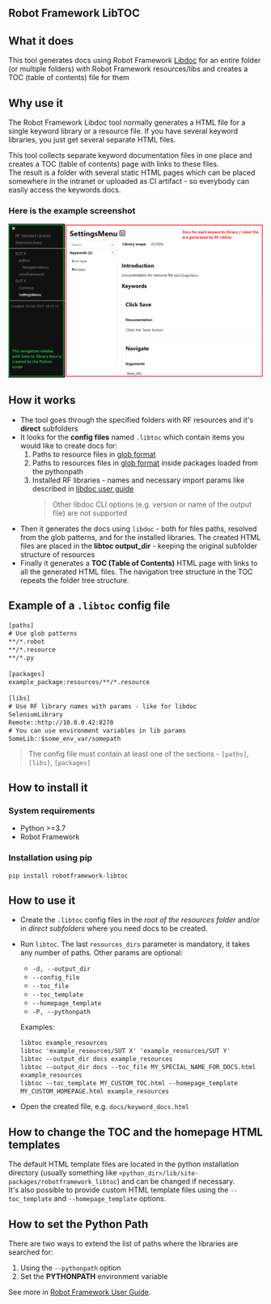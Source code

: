## Robot Framework LibTOC

## What it does
This tool generates docs using Robot Framework [Libdoc](https://robotframework.org/robotframework/latest/RobotFrameworkUserGuide.html#libdoc) for an entire folder (or multiple folders) with Robot Framework resources/libs and creates a TOC (table of contents) file for them

## Why use it
The Robot Framework Libdoc tool normally generates a HTML file for a single keyword library or a resource file.
If you have several keyword libraries, you just get several separate HTML files.

This tool collects separate keyword documentation files in one place and creates a TOC (table of contents) page
with links to these files.   
The result is a folder with several static HTML pages which can be placed somewhere 
in the intranet or uploaded as CI artifact - so everybody can easily access the keywords docs.

### Here is the example screenshot
![](Screenshot.png)

## How it works
- The tool goes through the specified folders with RF resources and it's **direct** subfolders
- It looks for the **config files** named `.libtoc` which contain items you would like to create docs for:
    1. Paths to resource files in [glob format](https://en.wikipedia.org/wiki/Glob_(programming))
    2. Paths to resources files in [glob format](https://en.wikipedia.org/wiki/Glob_(programming)) inside packages loaded from the pythonpath
    3. Installed RF libraries - names and necessary import params like described in [libdoc user guide](https://robotframework.org/robotframework/latest/RobotFrameworkUserGuide.html#general-usage)
        > Other libdoc CLI options (e.g. version or name of the output file) are not supported
- Then it generates the docs using `libdoc` - both for files paths, resolved from the glob patterns, and for the installed libraries. The created HTML files are placed in the **libtoc output_dir** - keeping the original subfolder structure of resources
- Finally it generates a **TOC (Table of Contents)** HTML page with links to all the generated HTML files.
 The navigation tree structure in the TOC repeats the folder tree structure.
## Example of a `.libtoc` config file
```
[paths]
# Use glob patterns
**/*.robot
**/*.resource
**/*.py

[packages]
example_package:resources/**/*.resource

[libs]
# Use RF library names with params - like for libdoc
SeleniumLibrary
Remote::http://10.0.0.42:8270
# You can use environment variables in lib params
SomeLib::$some_env_var/somepath
```
> The config file must contain at least one of the sections - `[paths]`, `[libs]`, `[packages]`
## How to install it
### System requirements
- Python >=3.7
- Robot Framework
### Installation using pip
```shell
pip install robotframework-libtoc
```

## How to use it
- Create the `.libtoc` config files in the *root of the resources folder* and/or in *direct subfolders* where you need docs to be created.    
- Run `libtoc`. The last `resources_dirs` parameter is mandatory, it takes any number of paths. Other params are optional:
    - `-d, --output_dir`
    - `--config_file`
    - `--toc_file`
    - `--toc_template`
    - `--homepage_template`
    - `-P, --pythonpath`

    Examples:
    ```shell
    libtoc example_resources
    libtoc 'example_resources/SUT X' 'example_resources/SUT Y'
    libtoc --output_dir docs example_resources
    libtoc --output_dir docs --toc_file MY_SPECIAL_NAME_FOR_DOCS.html example_resources
    libtoc --toc_template MY_CUSTOM_TOC.html --homepage_template MY_CUSTOM_HOMEPAGE.html example_resources
    ```

- Open the created file, e.g. `docs/keyword_docs.html`

## How to change the TOC and the homepage HTML templates
The default HTML template files are located in the python installation directory (usually something like `<python_dir>/lib/site-packages/robotframework_libtoc`) and can be changed if necessary.   
It's also possible to provide custom HTML template files using the `--toc_template` and `--homepage_template` options.

## How to set the Python Path
There are two ways to extend the list of paths where the libraries are searched for:
1. Using the `--pythonpath` option
2. Set the **PYTHONPATH** environment variable

See more in [Robot Framework User Guide](http://robotframework.org/robotframework/latest/RobotFrameworkUserGuide.html#pythonpath).
